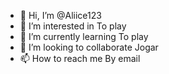 - 👋 Hi, I’m @Aliice123
- 👀 I’m interested in To play 
- 🌱 I’m currently learning To play
- 💞️ I’m looking to collaborate Jogar
- 📫 How to reach me By email 

<!---
Aliice123/Aliice123 is a ✨ special ✨ repository because its `README.md` (this file) appears on your GitHub profile.
You can click the Preview link to take a look at your changes.
--->
